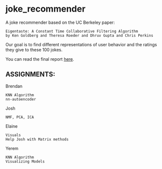 # joke_recommender
A joke recommender based on the UC Berkeley paper:

    Eigentaste: A Constant Time Collaborative Filtering Algorithm 
    by Ken Goldberg and Theresa Roeder and Dhruv Gupta and Chris Perkins

Our goal is to find different representations of user behavior and the ratings they give to these 100 jokes.

You can read the final report [here](final_report.ipynb).

## ASSIGNMENTS:

Brendan

    KNN Algorithm
    nn-autoencoder
Josh

    NMF, PCA, ICA
Elaine

    Visuals
    Help Josh with Matrix methods
Yerem

    KNN Algorithm
    Visualizing Models
